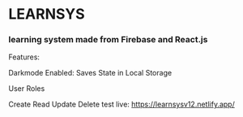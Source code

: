 # LEARNSYS


### learning system made from Firebase and React.js

Features:

Darkmode Enabled: 
Saves State in Local Storage

User Roles

Create Read Update Delete
test
live: https://learnsysv12.netlify.app/
